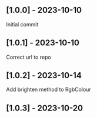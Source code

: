 ## [1.0.0] - 2023-10-10

Initial commit

## [1.0.1] - 2023-10-10

Correct url to repo

## [1.0.2] - 2023-10-14

Add brighten method to RgbColour

## [1.0.3] - 2023-10-20

